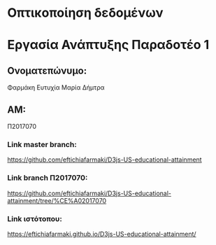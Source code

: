 # Οπτικοποίηση δεδομένων
#
#
# Εργασία Ανάπτυξης Παραδοτέο 1
## Ονοματεπώνυμο:
  Φαρμάκη Ευτυχία Μαρία Δήμτρα
## ΑΜ:
  Π2017070

### Link master branch: 
  https://github.com/eftichiafarmaki/D3js-US-educational-attainment
  
### Link branch Π2017070: 
  https://github.com/eftichiafarmaki/D3js-US-educational-attainment/tree/%CE%A02017070

### Link ιστότοπου: 
  https://eftichiafarmaki.github.io/D3js-US-educational-attainment/


